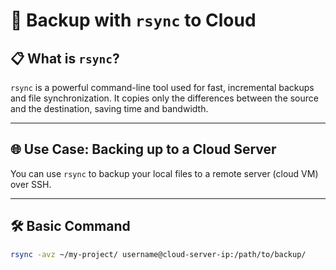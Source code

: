 # 🔁 Backup with `rsync` to Cloud

## 📋 What is `rsync`?

`rsync` is a powerful command-line tool used for fast, incremental backups and file synchronization. It copies only the differences between the source and the destination, saving time and bandwidth.

---

## 🌐 Use Case: Backing up to a Cloud Server

You can use `rsync` to backup your local files to a remote server (cloud VM) over SSH.

---

## 🛠️ Basic Command

```bash
rsync -avz ~/my-project/ username@cloud-server-ip:/path/to/backup/
